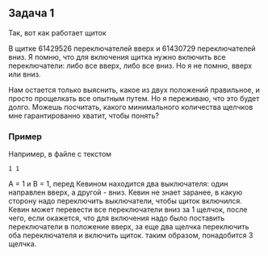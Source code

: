 ## Задача 1

Так, вот как работает щиток

В щитке 61429526 переключателей вверх и 61430729 переключателей вниз. Я помню, что для включения щитка нужно включить все переключатели: либо все вверх, либо все вниз. Но я не помню, вверх или вниз.

Нам остается только выяснить, какое из двух положений правильное, и просто прощелкать все опытным путем. Но я переживаю, что это будет долго. Можешь посчитать, какого минимального количества щелчков мне гарантированно хватит, чтобы понять?

### Пример

Например, в файле с текстом 

```
1 1
```

А = 1 и B = 1, перед Кевином находится два выключателя: один направлен вверх, а другой - вниз. Кевин не знает заранее, в какую сторону надо переключить выключатели, чтобы щиток включился. Кевин может перевести все переключатели вниз за 1 щелчок, после чего, если окажется, что для включения надо было поставить переключатели в положение вверх, за еще два щелчка переключить оба переключателя и включить щиток. таким образом, понадобится 3 щелчка.
